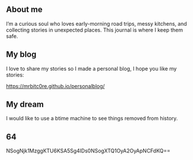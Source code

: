 ## About me

I’m a curious soul who loves early-morning road trips, messy kitchens, and collecting stories in unexpected places. This journal is where I keep them safe.

## My blog
I love to share my stories so I made a personal blog, I hope you like my stories:

https://mrbitc0re.github.io/personalblog/

## My dream

I would like to use a btime machine to see things removed from history.

## 64

NSogNjk1MzggKTU6KSA5Sg4IDs0NSogXTQ1OyA2OyApNCFdKQ==
